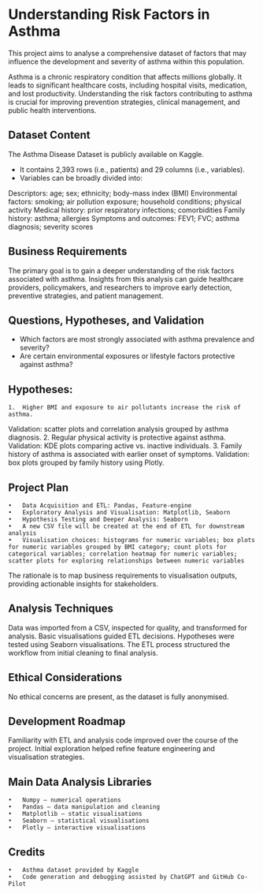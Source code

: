 # Understanding Risk Factors in Asthma

This project aims to analyse a comprehensive dataset of factors that may influence the development and severity of asthma within this population.

Asthma is a chronic respiratory condition that affects millions globally. It leads to significant healthcare costs, including hospital visits, medication, and lost productivity. Understanding the risk factors contributing to asthma is crucial for improving prevention strategies, clinical management, and public health interventions.

## Dataset Content

The Asthma Disease Dataset is publicly available on Kaggle.

- It contains 2,393 rows (i.e., patients) and 29 columns (i.e., variables).
- Variables can be broadly divided into:

Descriptors: age; sex; ethnicity; body-mass index (BMI)
Environmental factors: smoking; air pollution exposure; household conditions; physical activity
Medical history: prior respiratory infections; comorbidities
Family history: asthma; allergies
Symptoms and outcomes: FEV1; FVC; asthma diagnosis; severity scores

## Business Requirements

The primary goal is to gain a deeper understanding of the risk factors associated with asthma. Insights from this analysis can guide healthcare providers, policymakers, and researchers to improve early detection, preventive strategies, and patient management.

## Questions, Hypotheses, and Validation

- Which factors are most strongly associated with asthma prevalence and severity?
- Are certain environmental exposures or lifestyle factors protective against asthma?

## Hypotheses:
	1.	Higher BMI and exposure to air pollutants increase the risk of asthma.
Validation: scatter plots and correlation analysis grouped by asthma diagnosis.
	2.	Regular physical activity is protective against asthma.
Validation: KDE plots comparing active vs. inactive individuals.
	3.	Family history of asthma is associated with earlier onset of symptoms.
Validation: box plots grouped by family history using Plotly.

## Project Plan
	•	Data Acquisition and ETL: Pandas, Feature-engine
	•	Exploratory Analysis and Visualisation: Matplotlib, Seaborn
	•	Hypothesis Testing and Deeper Analysis: Seaborn
	•	A new CSV file will be created at the end of ETL for downstream analysis
	•	Visualisation choices: histograms for numeric variables; box plots for numeric variables grouped by BMI category; count plots for categorical variables; correlation heatmap for numeric variables; scatter plots for exploring relationships between numeric variables

The rationale is to map business requirements to visualisation outputs, providing actionable insights for stakeholders.

## Analysis Techniques

Data was imported from a CSV, inspected for quality, and transformed for analysis. Basic visualisations guided ETL decisions. Hypotheses were tested using Seaborn visualisations. The ETL process structured the workflow from initial cleaning to final analysis.

## Ethical Considerations

No ethical concerns are present, as the dataset is fully anonymised.

## Development Roadmap

Familiarity with ETL and analysis code improved over the course of the project. Initial exploration helped refine feature engineering and visualisation strategies.

## Main Data Analysis Libraries
	•	Numpy – numerical operations
	•	Pandas – data manipulation and cleaning
	•	Matplotlib – static visualisations
	•	Seaborn – statistical visualisations
    •	Plotly – interactive visualisations

## Credits
	•	Asthma dataset provided by Kaggle
	•	Code generation and debugging assisted by ChatGPT and GitHub Co-Pilot